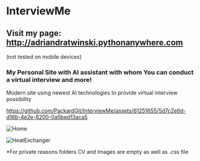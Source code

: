 # InterviewMe

## Visit my page: http://adriandratwinski.pythonanywhere.com
(not tested on mobile devices)

### My Personal Site with AI assistant with whom You can conduct a virtual interview and more!

Modern site using newest AI technologies to provide virtual interview possibility

https://github.com/PackardGit/InterviewMe/assets/61251655/5d7c2e6d-d16b-4e2e-8200-0a5bed13aca5

![Home](https://github.com/PackardGit/InterviewMe/assets/61251655/a202a0a6-913d-4704-8b1c-3b53df60c4d5)

![HeatExchanger](https://github.com/PackardGit/InterviewMe/assets/61251655/570f1506-7b23-4b2b-afc9-25510ae0f418)

*For private reasons folders CV and Images are empty as well as .css file
